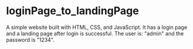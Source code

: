 # loginPage_to_landingPage
A simple website built with HTML, CSS, and JavaScript. It has a login page and a landing page after login is successful. The user is: "admin" and the password is "1234".
